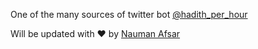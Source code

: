 One of the many sources of twitter bot [@hadith_per_hour](https://twitter.com/hadith_per_hour)

Will be updated with ❤️ by [Nauman Afsar](https://twitter.com/nomi_speaks)


